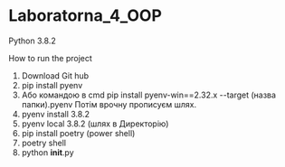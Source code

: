 # Laboratorna_4_OOP
Python 3.8.2

How to run the project

1. Download Git hub
2. pip install pyenv
3. Або командою в cmd pip install pyenv-win==2.32.x --target (назва папки)\.pyenv
   Потім врочну прописуєм шлях.
4. pyenv install 3.8.2
5. pyenv local 3.8.2 (шлях в Директорію)
6. pip install poetry (power shell)
7. poetry shell
8. python __init__.py
